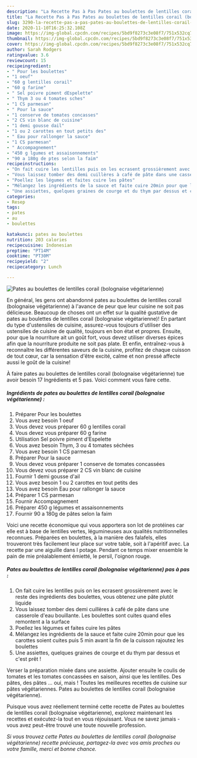 ```yaml
---
description: "La Recette Pas à Pas Pates au boulettes de lentilles corail (bolognaise végétarienne)"
title: "La Recette Pas à Pas Pates au boulettes de lentilles corail (bolognaise végétarienne)"
slug: 3290-la-recette-pas-a-pas-pates-au-boulettes-de-lentilles-corail-bolognaise-vegetarienne
date: 2020-11-10T16:25:32.108Z
image: https://img-global.cpcdn.com/recipes/5bd9f8273c3e08f7/751x532cq70/pates-au-boulettes-de-lentilles-corail-bolognaise-vegetarienne-photo-principale-de-la-recette.jpg
thumbnail: https://img-global.cpcdn.com/recipes/5bd9f8273c3e08f7/751x532cq70/pates-au-boulettes-de-lentilles-corail-bolognaise-vegetarienne-photo-principale-de-la-recette.jpg
cover: https://img-global.cpcdn.com/recipes/5bd9f8273c3e08f7/751x532cq70/pates-au-boulettes-de-lentilles-corail-bolognaise-vegetarienne-photo-principale-de-la-recette.jpg
author: Sarah Rodgers
ratingvalue: 3.6
reviewcount: 15
recipeingredient:
- " Pour les boulettes"
- "1 oeuf"
- "60 g lentilles corail"
- "60 g farine"
- " Sel poivre piment dEspelette"
- " Thym 3 ou 4 tomates sches"
- "1 CS parmesan"
- " Pour la sauce"
- "1 conserve de tomates concasses"
- "2 CS vin blanc de cuisine"
- "1 demi gousse dail"
- "1 ou 2 carottes en tout petits des"
- " Eau pour rallonger la sauce"
- "1 CS parmesan"
- " Accompagnement"
- "450 g lgumes et assaisonnements"
- "90 a 180g de ptes selon la faim"
recipeinstructions:
- "On fait cuire les lentilles puis on les ecrasent grossièrement avec le reste des ingrédients des boulettes, vous obtenez une pâte plutôt liquide"
- "Vous laissez tomber des demi cuillères à café de pâte dans une casserole d&#39;eau bouillante. Les boulettes sont cuites quand elles remontent a la surface"
- "Poellez les légumes et faites cuire les pâtes"
- "Mélangez les ingrédients de la sauce et faite cuire 20min pour que les carottes soient cuites puis 5 min avant la fin de la cuisson rajoutez les boulettes"
- "Une assiettes, quelques graines de courge et du thym par dessus et c&#39;est prêt !"
categories:
- Resep
tags:
- pates
- au
- boulettes

katakunci: pates au boulettes 
nutrition: 203 calories
recipecuisine: Indonesian
preptime: "PT14M"
cooktime: "PT30M"
recipeyield: "2"
recipecategory: Lunch

---
```



![Pates au boulettes de lentilles corail (bolognaise végétarienne)](https://img-global.cpcdn.com/recipes/5bd9f8273c3e08f7/751x532cq70/pates-au-boulettes-de-lentilles-corail-bolognaise-vegetarienne-photo-principale-de-la-recette.jpg)

En général, les gens ont abandonné pates au boulettes de lentilles corail (bolognaise végétarienne) à l'avance de peur que leur cuisine ne soit pas délicieuse. Beaucoup de choses ont un effet sur la qualité gustative de pates au boulettes de lentilles corail (bolognaise végétarienne)! En partant du type d'ustensiles de cuisine, assurez-vous toujours d'utiliser des ustensiles de cuisine de qualité, toujours en bon état et propres. Ensuite, pour que la nourriture ait un goût fort, vous devez utiliser diverses épices afin que la nourriture produite ne soit pas plate. Et enfin, entraînez-vous à reconnaître les différentes saveurs de la cuisine, profitez de chaque cuisson de tout cœur, car la sensation d'être excité, calme et non pressé affecte aussi le goût de la cuisine!

<!--inarticleads1-->

À faire pates au boulettes de lentilles corail (bolognaise végétarienne) tue avoir besoin 17 Ingrédients et 5 pas. Voici comment vous faire cette.

##### Ingrédients de pates au boulettes de lentilles corail (bolognaise végétarienne) :

1. Préparer  Pour les boulettes
1. Vous avez besoin 1 oeuf
1. Vous devez vous préparer 60 g lentilles corail
1. Vous devez vous préparer 60 g farine
1. Utilisation  Sel poivre piment d&#39;Espelette
1. Vous avez besoin  Thym, 3 ou 4 tomates séchées
1. Vous avez besoin 1 CS parmesan
1. Préparer  Pour la sauce
1. Vous devez vous préparer 1 conserve de tomates concassées
1. Vous devez vous préparer 2 CS vin blanc de cuisine
1. Fournir 1 demi gousse d&#39;ail
1. Vous avez besoin 1 ou 2 carottes en tout petits des
1. Vous avez besoin  Eau pour rallonger la sauce
1. Préparer 1 CS parmesan
1. Fournir  Accompagnement
1. Préparer 450 g légumes et assaisonnements
1. Fournir 90 a 180g de pâtes selon la faim


Voici une recette économique qui vous apportera son lot de protéines car elle est à base de lentilles vertes, légumineuses aux qualités nutritionnelles reconnues. Préparées en boulettes, à la manière des falafels, elles trouveront très facilement leur place sur votre table, soit à l&#39;apéritif avec. La recette par une aiguille dans l potage. Pendant ce temps mixer ensemble le pain de mie préalablement émietté, le persil, l&#39;oignon rouge. 

<!--inarticleads2-->

##### Pates au boulettes de lentilles corail (bolognaise végétarienne) pas à pas :

1. On fait cuire les lentilles puis on les ecrasent grossièrement avec le reste des ingrédients des boulettes, vous obtenez une pâte plutôt liquide
1. Vous laissez tomber des demi cuillères à café de pâte dans une casserole d&#39;eau bouillante. Les boulettes sont cuites quand elles remontent a la surface
1. Poellez les légumes et faites cuire les pâtes
1. Mélangez les ingrédients de la sauce et faite cuire 20min pour que les carottes soient cuites puis 5 min avant la fin de la cuisson rajoutez les boulettes
1. Une assiettes, quelques graines de courge et du thym par dessus et c&#39;est prêt !


Verser la préparation mixée dans une assiette. Ajouter ensuite le coulis de tomates et les tomates concassées en saison, ainsi que les lentilles. Des pâtes, des pâtes … oui, mais ! Toutes les meilleures recettes de cuisine sur pâtes végétariennes. Pates au boulettes de lentilles corail (bolognaise végétarienne). 

<!--inarticleads1-->

<p>
Puisque vous avez réellement terminé cette recette de Pates au boulettes de lentilles corail (bolognaise végétarienne), explorez maintenant les recettes et exécutez-la tout en vous réjouissant. Vous ne savez jamais - vous avez peut-être trouvé une toute nouvelle profession.
</p>

<p>
<i>Si vous trouvez cette Pates au boulettes de lentilles corail (bolognaise végétarienne) recette précieuse, partagez-la avec vos amis proches ou votre famille, merci et bonne chance.</i>
</p>
